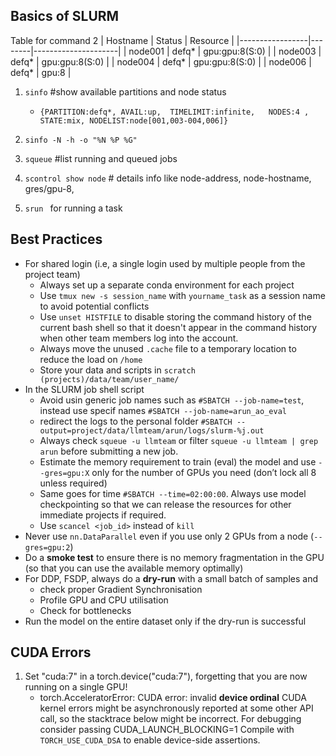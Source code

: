 
## Basics of SLURM
Table for command 2
| Hostname        | Status | Resource            |
|-----------------|--------|---------------------|
| node001    | defq*  | gpu:gpu:8(S:0)      |
| node003    | defq*  | gpu:gpu:8(S:0)      |
| node004    | defq*  | gpu:gpu:8(S:0)      |
| node006    | defq*  | gpu:8               |

1. `sinfo` #show available partitions and node status
    - `{PARTITION:defq*, AVAIL:up,  TIMELIMIT:infinite,   NODES:4 ,  STATE:mix, NODELIST:node[001,003-004,006]}`
2. `sinfo -N -h -o "%N %P %G"`   

3. `squeue` #list running and queued jobs
   
4. `scontrol show node` # details info like node-address, node-hostname, gres/gpu-8,
5. `srun ` for running a task 

                   
## Best Practices
- For shared login (i.e, a single login used by multiple people from the project team)
   - Always set up a separate conda environment for each project
   - Use `tmux new -s session_name` with `yourname_task` as a session name to avoid potential conflicts
   - Use `unset HISTFILE` to disable storing the command history of the current bash shell so that it doesn't appear in the command history when other team members log into the account. 
   - Always move the unused `.cache` file to a temporary location to reduce the load on `/home`
   - Store your data and scripts in `scratch (projects)/data/team/user_name/`
- In the SLURM job shell script
    - Avoid usin generic job names such as `#SBATCH --job-name=test`, instead use specif names `#SBATCH --job-name=arun_ao_eval`
    - redirect the logs to the personal folder `#SBATCH --output=project/data/llmteam/arun/logs/slurm-%j.out`
    - Always check `squeue -u llmteam` or filter `squeue -u llmteam | grep arun` before submitting a new job.
    - Estimate the memory requirement to train (eval) the model and use `--gres=gpu:X` only for the number of GPUs you need (don’t lock all 8 unless required)
    - Same goes for time `#SBATCH --time=02:00:00`. Always use model checkpointing so that we can release the resources for other immediate projects if required.
    - Use `scancel <job_id>` instead of `kill`
- Never use `nn.DataParallel` even if you use only 2 GPUs from a node (`--gres=gpu:2`)
- Do a **smoke test** to ensure there is no memory fragmentation in the GPU (so that you can use the available memory optimally)
- For DDP, FSDP, always do a **dry-run** with a small batch of samples and 
   - check proper Gradient Synchronisation
   - Profile GPU and CPU utilisation
   - Check for bottlenecks
- Run the model on the entire dataset only if the dry-run is successful

## CUDA Errors
1. Set "cuda:7" in a torch.device("cuda:7"), forgetting that you are now running on a single GPU!
    - torch.AcceleratorError: CUDA error: invalid **device ordinal**
   CUDA kernel errors might be asynchronously reported at some other API call, so the stacktrace below might be incorrect.
   For debugging consider passing CUDA_LAUNCH_BLOCKING=1
   Compile with `TORCH_USE_CUDA_DSA` to enable device-side assertions.

